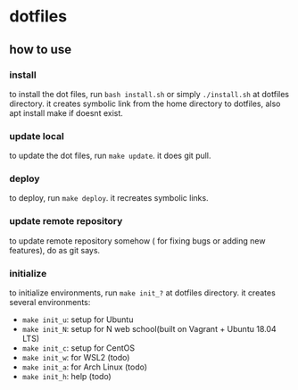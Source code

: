 # dotfiles
## how to use
### install
to install the dot files, run `bash install.sh` or simply `./install.sh` at dotfiles directory.
it creates symbolic link from the home directory to dotfiles, also apt install make if doesnt exist.

### update local
to update the dot files, run `make update`.
it does git pull.

### deploy
to deploy, run `make deploy`.
it recreates symbolic links.

### update remote repository
to update remote repository somehow ( for fixing bugs or adding new features), do as git says.

### initialize
to initialize environments, run `make init_?` at dotfiles directory.
it creates several environments:

- `make init_u`: setup for Ubuntu
- `make init_N`: setup for N web school(built on Vagrant + Ubuntu 18.04 LTS)
- `make init_c`: setup for CentOS
- `make init_w`: for WSL2 (todo)
- `make init_a`: for Arch Linux (todo)
- `make init_h`: help (todo)
